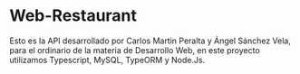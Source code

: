 # Web-Restaurant
Esto es la API desarrollado por Carlos Martin Peralta y Ángel Sánchez Vela, para el ordinario de la materia de Desarrollo Web, en este proyecto utilizamos Typescript, MySQL, TypeORM y Node.Js.
